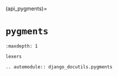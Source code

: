(api_pygments)=

# `pygments`

```{toctree}
:maxdepth: 1

lexers
```

```{eval-rst}
.. automodule:: django_docutils.pygments
```
